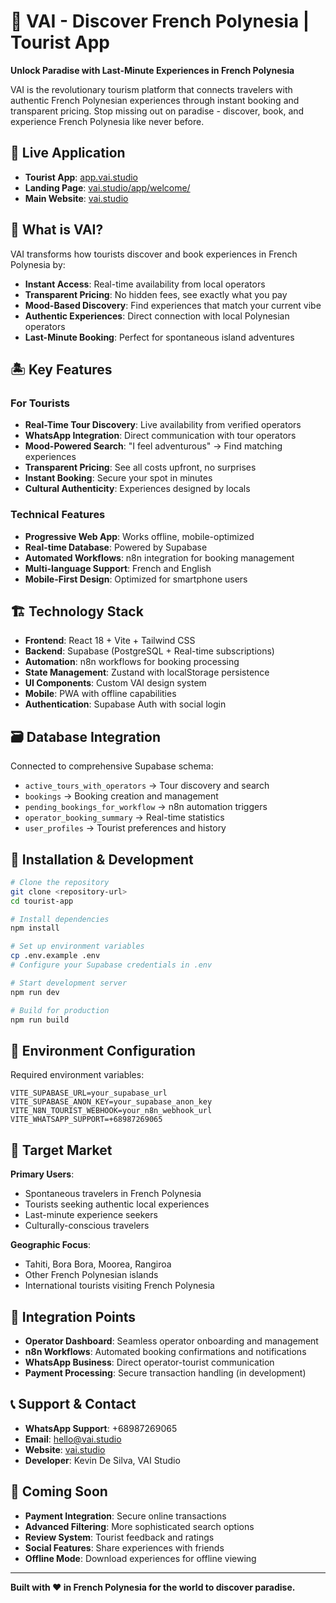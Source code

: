 # 🌴 VAI - Discover French Polynesia | Tourist App

**Unlock Paradise with Last-Minute Experiences in French Polynesia**

VAI is the revolutionary tourism platform that connects travelers with authentic French Polynesian experiences through instant booking and transparent pricing. Stop missing out on paradise - discover, book, and experience French Polynesia like never before.

## 🚀 Live Application
- **Tourist App**: [app.vai.studio](https://app.vai.studio)
- **Landing Page**: [vai.studio/app/welcome/](https://vai.studio/app/welcome/)
- **Main Website**: [vai.studio](https://vai.studio)

## 🌺 What is VAI?

VAI transforms how tourists discover and book experiences in French Polynesia by:
- **Instant Access**: Real-time availability from local operators
- **Transparent Pricing**: No hidden fees, see exactly what you pay
- **Mood-Based Discovery**: Find experiences that match your current vibe
- **Authentic Experiences**: Direct connection with local Polynesian operators
- **Last-Minute Booking**: Perfect for spontaneous island adventures

## 🏝️ Key Features

### For Tourists
- **Real-Time Tour Discovery**: Live availability from verified operators
- **WhatsApp Integration**: Direct communication with tour operators
- **Mood-Powered Search**: "I feel adventurous" → Find matching experiences
- **Transparent Pricing**: See all costs upfront, no surprises
- **Instant Booking**: Secure your spot in minutes
- **Cultural Authenticity**: Experiences designed by locals

### Technical Features
- **Progressive Web App**: Works offline, mobile-optimized
- **Real-time Database**: Powered by Supabase
- **Automated Workflows**: n8n integration for booking management
- **Multi-language Support**: French and English
- **Mobile-First Design**: Optimized for smartphone users

## 🏗️ Technology Stack

- **Frontend**: React 18 + Vite + Tailwind CSS
- **Backend**: Supabase (PostgreSQL + Real-time subscriptions)
- **Automation**: n8n workflows for booking processing
- **State Management**: Zustand with localStorage persistence
- **UI Components**: Custom VAI design system
- **Mobile**: PWA with offline capabilities
- **Authentication**: Supabase Auth with social login

## 🗃️ Database Integration

Connected to comprehensive Supabase schema:
- `active_tours_with_operators` → Tour discovery and search
- `bookings` → Booking creation and management
- `pending_bookings_for_workflow` → n8n automation triggers
- `operator_booking_summary` → Real-time statistics
- `user_profiles` → Tourist preferences and history

## 📱 Installation & Development

```bash
# Clone the repository
git clone <repository-url>
cd tourist-app

# Install dependencies
npm install

# Set up environment variables
cp .env.example .env
# Configure your Supabase credentials in .env

# Start development server
npm run dev

# Build for production
npm run build
```

## 🌊 Environment Configuration

Required environment variables:
```
VITE_SUPABASE_URL=your_supabase_url
VITE_SUPABASE_ANON_KEY=your_supabase_anon_key
VITE_N8N_TOURIST_WEBHOOK=your_n8n_webhook_url
VITE_WHATSAPP_SUPPORT=+68987269065
```

## 🎯 Target Market

**Primary Users**: 
- Spontaneous travelers in French Polynesia
- Tourists seeking authentic local experiences
- Last-minute experience seekers
- Culturally-conscious travelers

**Geographic Focus**:
- Tahiti, Bora Bora, Moorea, Rangiroa
- Other French Polynesian islands
- International tourists visiting French Polynesia

## 🔄 Integration Points

- **Operator Dashboard**: Seamless operator onboarding and management
- **n8n Workflows**: Automated booking confirmations and notifications
- **WhatsApp Business**: Direct operator-tourist communication
- **Payment Processing**: Secure transaction handling (in development)

## 📞 Support & Contact

- **WhatsApp Support**: +68987269065
- **Email**: hello@vai.studio
- **Website**: [vai.studio](https://vai.studio)
- **Developer**: Kevin De Silva, VAI Studio

## 🌟 Coming Soon

- **Payment Integration**: Secure online transactions
- **Advanced Filtering**: More sophisticated search options
- **Review System**: Tourist feedback and ratings
- **Social Features**: Share experiences with friends
- **Offline Mode**: Download experiences for offline viewing

---

**Built with ❤️ in French Polynesia for the world to discover paradise.**